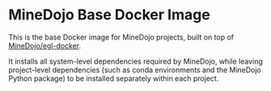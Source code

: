 # MineDojo Base Docker Image

This is the base Docker image for MineDojo projects, built on top of [MineDojo/egl-docker](https://github.com/MineDojo/egl-docker).

It installs all system-level dependencies required by MineDojo, while leaving project-level dependencies (such as conda environments and the MineDojo Python package) to be installed separately within each project.
